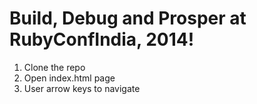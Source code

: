 # Build, Debug and Prosper at RubyConfIndia, 2014!

1. Clone the repo
2. Open index.html page
3. User arrow keys to navigate
